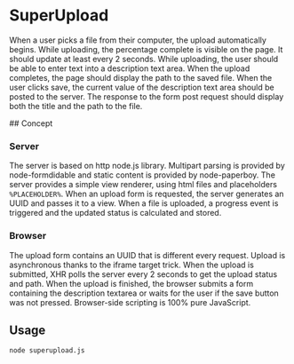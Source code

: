 # SuperUpload

When a user picks a file from their computer, the upload automatically begins. While uploading,
the percentage complete is visible on the page. It should update at least every 2 seconds.
While uploading, the user should be able to enter text into a description text area.
When the upload completes, the page should display the path to the saved file. When the user
clicks save, the current value of the description text area should be posted to the server. The
response to the form post request should display both the title and the path to the file.

## Concept

### Server
The server is based on http node.js library.
Multipart parsing is provided by node-formdidable and static content is provided by node-paperboy.
The server provides a simple view renderer, using html files and placeholders `%PLACEHOLDER%`.
When an upload form is requested, the server generates an UUID and passes it to a view.
When a file is uploaded, a progress event is triggered and the updated status is calculated and stored.


### Browser
The upload form contains an UUID that is different every request.
Upload is asynchronous thanks to the iframe target trick.
When the upload is submitted, XHR polls the server every 2 seconds to get the upload status and path.
When the upload is finished, the browser submits a form containing the description textarea or waits for
the user if the save button was not pressed.
Browser-side scripting is 100% pure JavaScript. 

## Usage

`node superupload.js`
